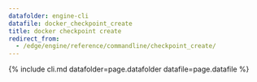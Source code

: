 ```yaml
---
datafolder: engine-cli
datafile: docker_checkpoint_create
title: docker checkpoint create
redirect_from:
  - /edge/engine/reference/commandline/checkpoint_create/
---
```

<!--
Sorry, but the contents of this page are automatically generated from
Docker's source code. If you want to suggest a change to the text that appears
here, you'll need to find the string by searching this repo:

https://github.com/docker/cli
-->
{% include cli.md datafolder=page.datafolder datafile=page.datafile %}
